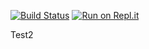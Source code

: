 [![Build Status](https://travis-ci.org/lebarsfa/Test2.svg?branch=master)](https://travis-ci.org/lebarsfa/Test2)
[![Run on Repl.it](https://repl.it/badge/github/lebarsfa/Test2)](https://repl.it/github/lebarsfa/Test2)


Test2
